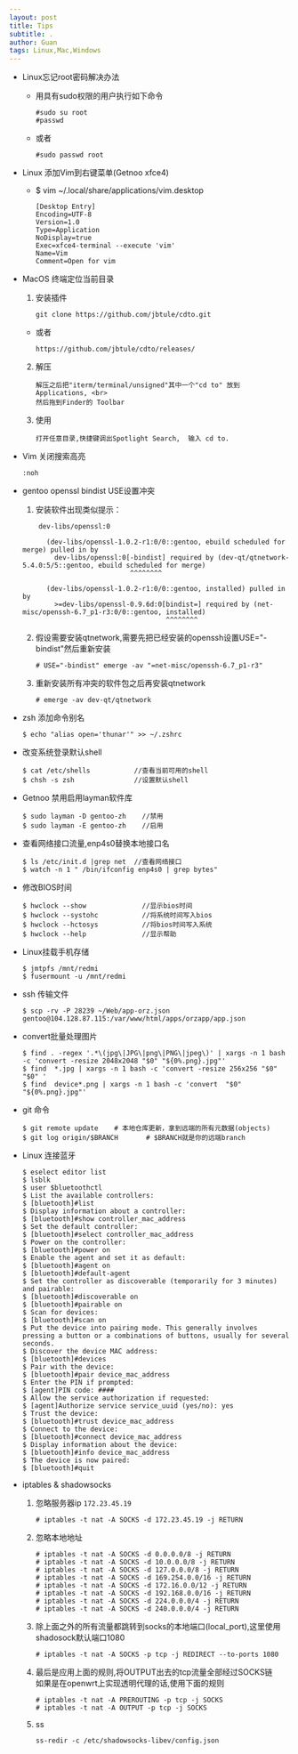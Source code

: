 ```yaml
---
layout: post
title: Tips
subtitle: .
author: Guan
tags: Linux,Mac,Windows
---
```


- Linux忘记root密码解决办法
    - 用具有sudo权限的用户执行如下命令
        ```
        #sudo su root
        #passwd
        ```
    - 或者
        ```
        #sudo passwd root
        ```
- Linux 添加Vim到右键菜单(Getnoo xfce4)
    - $ vim ~/.local/share/applications/vim.desktop
        ```
        [Desktop Entry]
        Encoding=UTF-8
        Version=1.0
        Type=Application
        NoDisplay=true
        Exec=xfce4-terminal --execute 'vim'
        Name=Vim
        Comment=Open for vim

        ```

- MacOS 终端定位当前目录
    1. 安装插件
         ```
         git clone https://github.com/jbtule/cdto.git
         ```
    -  或者 
         ```
         https://github.com/jbtule/cdto/releases/
         ```
    2. 解压
         ```
         解压之后把"iterm/terminal/unsigned"其中一个"cd to" 放到Applications, <br>
         然后拖到Finder的 Toolbar
         ```
    
    3. 使用
          ```
          打开任意目录,快捷键调出Spotlight Search,  输入 cd to.
          ```
    
- Vim 关闭搜索高亮
    ```
    :noh
    ```
    
- gentoo openssl bindist USE设置冲突
    1. 安装软件出现类似提示：
    ```
        dev-libs/openssl:0
    
          (dev-libs/openssl-1.0.2-r1:0/0::gentoo, ebuild scheduled for merge) pulled in by
            dev-libs/openssl:0[-bindist] required by (dev-qt/qtnetwork-5.4.0:5/5::gentoo, ebuild scheduled for merge)
                               ^^^^^^^^                                                                                                                 
    
          (dev-libs/openssl-1.0.2-r1:0/0::gentoo, installed) pulled in by
            >=dev-libs/openssl-0.9.6d:0[bindist=] required by (net-misc/openssh-6.7_p1-r3:0/0::gentoo, installed)
                                        ^^^^^^^^          
    ```
    2. 假设需要安装qtnetwork,需要先把已经安装的openssh设置USE="-bindist"然后重新安装
        ```
        # USE="-bindist" emerge -av "=net-misc/openssh-6.7_p1-r3"
        ```
    3. 重新安装所有冲突的软件包之后再安装qtnetwork
        ```
        # emerge -av dev-qt/qtnetwork
        ```
    
- zsh 添加命令别名
    ```
    $ echo "alias open='thunar'" >> ~/.zshrc
    ```
- 改变系统登录默认shell
    ```
    $ cat /etc/shells           //查看当前可用的shell
    $ chsh -s zsh               //设置默认shell
    ```
- Getnoo 禁用启用layman软件库
    ```
    $ sudo layman -D gentoo-zh    //禁用
    $ sudo layman -E gentoo-zh    //启用
    ```
- 查看网络接口流量,enp4s0替换本地接口名
    ```
    $ ls /etc/init.d |grep net  //查看网络接口
    $ watch -n 1 " /bin/ifconfig enp4s0 | grep bytes"
    ```
- 修改BIOS时间
    ```
    $ hwclock --show              //显示bios时间
    $ hwclock --systohc           //将系统时间写入bios
    $ hwclock --hctosys           //将bios时间写入系统
    $ hwclock --help              //显示帮助
    ```
- Linux挂载手机存储
    ```
    $ jmtpfs /mnt/redmi
    $ fusermount -u /mnt/redmi
    ```

- ssh 传输文件
    ```
    $ scp -rv -P 28239 ~/Web/app-orz.json gentoo@104.128.87.115:/var/www/html/apps/orzapp/app.json
    ```
- convert批量处理图片
    ```
    $ find . -regex '.*\(jpg\|JPG\|png\|PNG\|jpeg\)' | xargs -n 1 bash -c 'convert -resize 2048x2048 "$0" "${0%.png}.jpg"'
    $ find  *.jpg | xargs -n 1 bash -c 'convert -resize 256x256 "$0" "$0" '
    $ find  device*.png | xargs -n 1 bash -c 'convert  "$0" "${0%.png}.jpg"'
    ```
- git 命令
    ```
    $ git remote update    # 本地仓库更新，拿到远端的所有元数据(objects)
    $ git log origin/$BRANCH       # $BRANCH就是你的远端branch

    ```
- Linux 连接蓝牙
    ```
    $ eselect editor list 
    $ lsblk
    $ user $bluetoothctl
    $ List the available controllers:
    $ [bluetooth]#list
    $ Display information about a controller:
    $ [bluetooth]#show controller_mac_address
    $ Set the default controller:
    $ [bluetooth]#select controller_mac_address
    $ Power on the controller:
    $ [bluetooth]#power on
    $ Enable the agent and set it as default:
    $ [bluetooth]#agent on
    $ [bluetooth]#default-agent
    $ Set the controller as discoverable (temporarily for 3 minutes) and pairable:
    $ [bluetooth]#discoverable on
    $ [bluetooth]#pairable on
    $ Scan for devices:
    $ [bluetooth]#scan on
    $ Put the device into pairing mode. This generally involves pressing a button or a combinations of buttons, usually for several seconds.
    $ Discover the device MAC address:
    $ [bluetooth]#devices
    $ Pair with the device:
    $ [bluetooth]#pair device_mac_address
    $ Enter the PIN if prompted:
    $ [agent]PIN code: ####
    $ Allow the service authorization if requested:
    $ [agent]Authorize service service_uuid (yes/no): yes
    $ Trust the device:
    $ [bluetooth]#trust device_mac_address
    $ Connect to the device:
    $ [bluetooth]#connect device_mac_address
    $ Display information about the device:
    $ [bluetooth]#info device_mac_address
    $ The device is now paired:
    $ [bluetooth]#quit

    ```
- iptables & shadowsocks 

    1. 忽略服务器ip `172.23.45.19`
        ```
        # iptables -t nat -A SOCKS -d 172.23.45.19 -j RETURN
        ```
    2. 忽略本地地址
        ```
        # iptables -t nat -A SOCKS -d 0.0.0.0/8 -j RETURN
        # iptables -t nat -A SOCKS -d 10.0.0.0/8 -j RETURN
        # iptables -t nat -A SOCKS -d 127.0.0.0/8 -j RETURN
        # iptables -t nat -A SOCKS -d 169.254.0.0/16 -j RETURN
        # iptables -t nat -A SOCKS -d 172.16.0.0/12 -j RETURN
        # iptables -t nat -A SOCKS -d 192.168.0.0/16 -j RETURN
        # iptables -t nat -A SOCKS -d 224.0.0.0/4 -j RETURN
        # iptables -t nat -A SOCKS -d 240.0.0.0/4 -j RETURN
        ```
    3. 除上面之外的所有流量都跳转到socks的本地端口(local_port),这里使用shadosock默认端口1080
        ```
        # iptables -t nat -A SOCKS -p tcp -j REDIRECT --to-ports 1080
        ```
    4. 最后是应用上面的规则,将OUTPUT出去的tcp流量全部经过SOCKS链
       <br>如果是在openwrt上实现透明代理的话,使用下面的规则
        ```
        # iptables -t nat -A PREROUTING -p tcp -j SOCKS
        # iptables -t nat -A OUTPUT -p tcp -j SOCKS
        ```

    5. ss 
        ```
        ss-redir -c /etc/shadowsocks-libev/config.json
        ```
